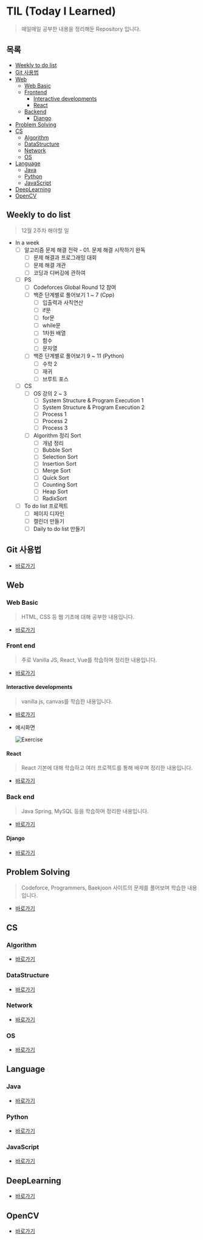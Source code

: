 # TIL (Today I Learned)

> 매일매일 공부한 내용을 정리해둔 Repository 입니다.

## 목록

* [Weekly to do list](#weekly-to-do-list)
* [Git 사용법](#git-사용법)
* [Web](#web)
  * [Web Basic](#web-basic)
  * [Frontend](#front-end)
    * [Interactive developments](#interactive-developments)
    * [React](#react)
  * [Backend](#back-end)
    * [Django](#django)
* [Problem Solving](#problem-solving)
* [CS](#cs)
  * [Algorithm](#algorithm)
  * [DataStructure](#datastructure)
  * [Network](#network)
  * [OS](#os)
* [Language](#language)
  * [Java](#java)
  * [Python](#python)
  * [JavaScript](#javascript)
* [DeepLearning](#deeplearning)
* [OpenCV](#opencv)

## Weekly to do list

> 12월 2주차 해야할 일

* In a week
  * [ ] 알고리즘 문제 해결 전략 - 01. 문제 해결 시작하기 완독
    * [ ] 문제 해결과 프로그래밍 대회
    * [ ] 문제 해결 개관
    * [ ] 코딩과 디버깅에 관하여
  * [ ] PS
    * [ ] Codeforces Global Round 12 참여
    * [ ] 백준 단계별로 풀어보기 1 ~ 7 (Cpp)
      * [ ] 입출력과 사칙연산
      * [ ] if문
      * [ ] for문
      * [ ] while문
      * [ ] 1차원 배열
      * [ ] 함수
      * [ ] 문자열
    * [ ] 백준 단계별로 풀어보기 9 ~ 11 (Python)
      * [ ] 수학 2
      * [ ] 재귀
      * [ ] 브루트 포스
  * [ ] CS
    * [ ] OS 강의 2 ~ 3
      * [ ] System Structure & Program Execution 1
      * [ ] System Structure & Program Execution 2
      * [ ] Process 1
      * [ ] Process 2
      * [ ] Process 3
    * [ ] Algorithm 정리 Sort
      * [ ] 개념 정리
      * [ ] Bubble Sort
      * [ ] Selection Sort
      * [ ] Insertion Sort
      * [ ] Merge Sort
      * [ ] Quick Sort
      * [ ] Counting Sort
      * [ ] Heap Sort
      * [ ] RadixSort
  * [ ] To do list 프로젝트
    * [ ] 페이지 디자인
    * [ ] 캘린더 만들기
    * [ ] Daily to do list 만들기

## Git 사용법

* [바로가기](./git)

## Web

### Web Basic

> HTML, CSS 등 웹 기초에 대해 공부한 내용입니다.

* [바로가기](./web/basic)

### Front end

> 주로 Vanilla JS, React, Vue를 학습하며 정리한 내용입니다.

* [바로가기](./web/frontend)

#### Interactive developments

> vanilla js, canvas를 학습한 내용입니다.

* [바로가기](./web/frontend/Interactive)

* 예시화면

  ![Exercise](./images/interactive.gif)

#### React

> React 기본에 대해 학습하고 여러 프로젝트를 통해 배우며 정리한 내용입니다.

* [바로가기](./web/frontend/react)

### Back end

> Java Spring, MySQL 등을 학습하며 정리한 내용입니다.

* [바로가기](./web/backend)

#### Django

* [바로가기](./web/backend/django)

## Problem Solving

> Codeforce, Programmers, Baekjoon 사이트의 문제를 풀어보며 학습한 내용입니다.

* [바로가기](./problemSolving)

## CS

### Algorithm

* [바로가기](./CS/algorithm)

### DataStructure

* [바로가기](./CS/DataStructure)

### Network

* [바로가기](./CS/Network)

### OS

* [바로가기](./CS/OS)

## Language

### Java

* [바로가기](./language/java)

### Python

* [바로가기](./language/python)

### JavaScript

* [바로가기](./language/javaScript)

## DeepLearning

* [바로가기](./DeepLearning)

## OpenCV

* [바로가기](./OpenCV)





